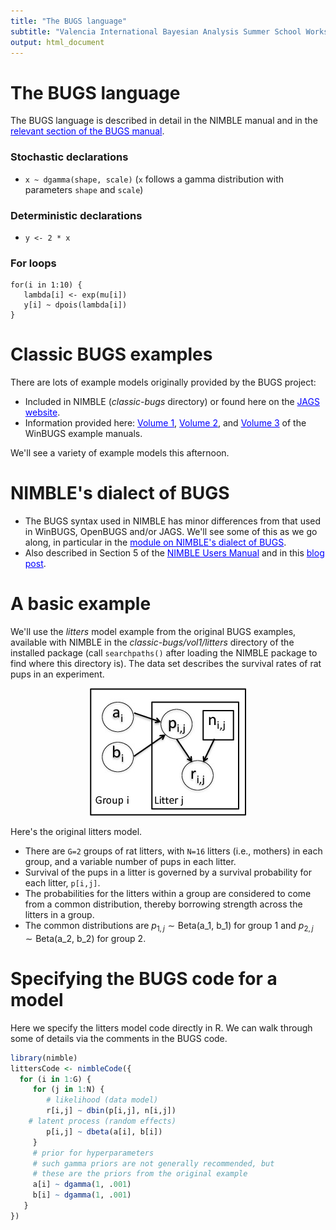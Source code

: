 ```yaml
---
title: "The BUGS language"
subtitle: "Valencia International Bayesian Analysis Summer School Workshop"
output: html_document
---
```





# The BUGS language

The BUGS language is described in detail in the NIMBLE manual and in the <a href="http://www.openbugs.net/Manuals/ModelSpecification.html" target="_blank" style="color: blue">relevant section of the BUGS manual</a>. 

### Stochastic declarations

  - `x ~ dgamma(shape, scale)` (`x` follows a gamma distribution with parameters `shape` and `scale`)

### Deterministic declarations

  - `y <- 2 * x`

### For loops

```
for(i in 1:10) {
   lambda[i] <- exp(mu[i])
   y[i] ~ dpois(lambda[i])
}
```

# Classic BUGS examples

There are lots of example models originally provided by the BUGS project:

  - Included in NIMBLE (*classic-bugs* directory) or found here on the <a href="https://sourceforge.net/projects/mcmc-jags/files/Examples/" target="_blank" style="color: blue">JAGS website</a>.
  - Information provided here: <a href="http://www.mrc-bsu.cam.ac.uk/wp-content/uploads/WinBUGS_Vol1.pdf" target="_blank" style="color: blue">Volume 1</a>, <a href="http://www.mrc-bsu.cam.ac.uk/wp-content/uploads/WinBUGS_Vol2.pdf" target="_blank" style="color: blue">Volume 2</a>, and <a href="http://www.mrc-bsu.cam.ac.uk/wp-content/uploads/WinBUGS_Vol3.pdf" target="_blank" style="color: blue">Volume 3</a> of the WinBUGS example manuals.

We'll see a variety of example models this afternoon.

# NIMBLE's dialect of BUGS

   - The BUGS syntax used in NIMBLE has minor differences from that used in WinBUGS, OpenBUGS and/or JAGS. We'll see some of this as we go along, in particular in the <a href="3.1_nimble_bugs_slides.html" target="_blank" style="color: blue">module on NIMBLE's dialect of BUGS</a>.
   - Also described in Section 5 of the <a href="https://r-nimble.org/manuals/NimbleUserManual.pdf" target="_blank" style="color: blue">NIMBLE Users Manual</a> and in this <a href="https://r-nimble.org/quick-guide-for-converting-from-jags-or-bugs-to-nimble" target="_blank" style="color: blue">blog post</a>.

# A basic example


We'll use the *litters* model example from the original BUGS examples, available with NIMBLE in the *classic-bugs/vol1/litters* directory of the installed package (call ```searchpaths()``` after loading the NIMBLE package to find where this directory is). The data set describes the survival rates of rat pups in an experiment.

<center><img src="littersDAG.jpg"></center>

Here's the original litters model.

 - There are ```G=2``` groups of rat litters, with ```N=16```  litters (i.e., mothers) in each group, and a variable number of pups in each litter.
 - Survival of the pups in a litter is governed by a survival probability for each litter, ```p[i,j]```.
 - The probabilities for the litters within a group are considered to come from a common distribution, thereby borrowing strength across the litters in a group.
 - The common distributions are $p_{1,j} \sim \mbox{Beta(a_1, b_1)}$ for group 1 and $p_{2,j} \sim \mbox{Beta(a_2, b_2)}$ for group 2.

# Specifying the BUGS code for a model

Here we specify the litters model code directly in R. We can walk through some of details via the comments in the BUGS code.


```r
library(nimble)
littersCode <- nimbleCode({
  for (i in 1:G) {
     for (j in 1:N) {
     	# likelihood (data model)
        r[i,j] ~ dbin(p[i,j], n[i,j])
	# latent process (random effects)
        p[i,j] ~ dbeta(a[i], b[i]) 
     }
     # prior for hyperparameters
     # such gamma priors are not generally recommended, but
     # these are the priors from the original example
     a[i] ~ dgamma(1, .001)
     b[i] ~ dgamma(1, .001)
   }
})
```

